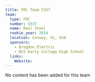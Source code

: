 ```yaml
---
title: FRC Team 5337
team:
  type: FRC
  number: 5337
  name: Real Steel
  rookie_year: 2014
  location: Conway, SC, USA
  sponsors:
    - Brogdon Electric
    - HCS Early College High School
  links:
    Website: 
---
```

No content has been added for this team